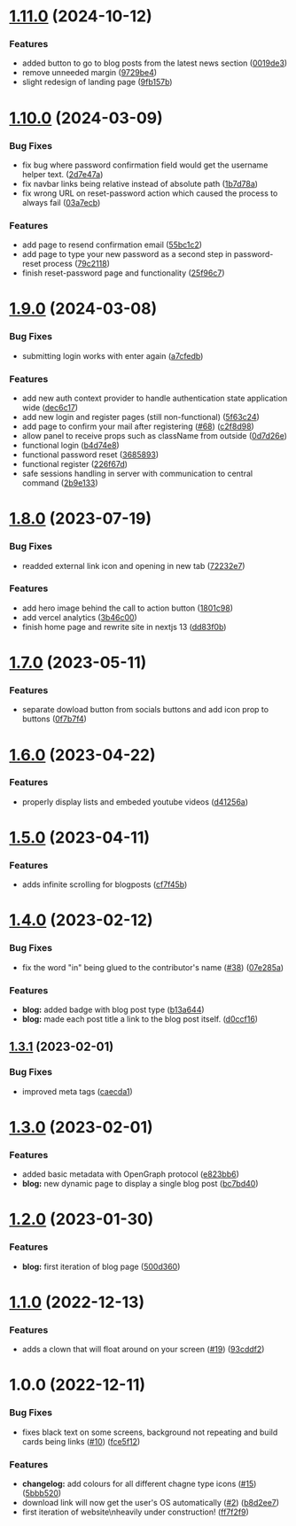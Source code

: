 # [1.11.0](https://github.com/unitystation/unitystation-web/compare/v1.10.0...v1.11.0) (2024-10-12)


### Features

* added button to go to blog posts from the latest news section ([0019de3](https://github.com/unitystation/unitystation-web/commit/0019de39f00cda32c0bb671beae48739de78aca8))
* remove unneeded margin ([9729be4](https://github.com/unitystation/unitystation-web/commit/9729be40fbd4a84f3e69723786c5d847c5bb05a3))
* slight redesign of landing page ([9fb157b](https://github.com/unitystation/unitystation-web/commit/9fb157bd90752560e461091f2339ae27dd7e7bc4))

# [1.10.0](https://github.com/unitystation/unitystation-web/compare/v1.9.0...v1.10.0) (2024-03-09)


### Bug Fixes

* fix bug where password confirmation field would get the username helper text. ([2d7e47a](https://github.com/unitystation/unitystation-web/commit/2d7e47a15c5e164cf1ba435b16f1a014545dd0fa))
* fix navbar links being relative instead of absolute path ([1b7d78a](https://github.com/unitystation/unitystation-web/commit/1b7d78af970639e8e767709afa318f0f1c1b1fae))
* fix wrong URL on reset-password action which caused the process to always fail ([03a7ecb](https://github.com/unitystation/unitystation-web/commit/03a7ecb7e2d63d6f625833edcc23c30f83a56ddf))


### Features

* add page to resend confirmation email ([55bc1c2](https://github.com/unitystation/unitystation-web/commit/55bc1c2ac6817def9be89a469983dffff6139765))
* add page to type your new password as a second step in password-reset process ([79c2118](https://github.com/unitystation/unitystation-web/commit/79c2118d211b4b68d1a788ffdcbe86956da9b8f9))
* finish reset-password page and functionality ([25f96c7](https://github.com/unitystation/unitystation-web/commit/25f96c74e3672f6383e055e837093e9c3e97bae0))

# [1.9.0](https://github.com/unitystation/unitystation-web/compare/v1.8.0...v1.9.0) (2024-03-08)


### Bug Fixes

* submitting login works with enter again ([a7cfedb](https://github.com/unitystation/unitystation-web/commit/a7cfedb88e07cd274917a53a93207739e2ddf921))


### Features

* add new auth context provider to handle authentication state application wide ([dec6c17](https://github.com/unitystation/unitystation-web/commit/dec6c1723dfb111339ed7b5331c8cb190faa4c94))
* add new login and register pages (still non-functional) ([5f63c24](https://github.com/unitystation/unitystation-web/commit/5f63c2435f9e84b384282fe47a87d04aafeca514))
* add page to confirm your mail after registering ([#68](https://github.com/unitystation/unitystation-web/issues/68)) ([c2f8d98](https://github.com/unitystation/unitystation-web/commit/c2f8d982407d0214eef16993360c9a8fdf574b05))
* allow panel to receive props such as className from outside ([0d7d26e](https://github.com/unitystation/unitystation-web/commit/0d7d26eee287f6847e56182fff28993ee54df478))
* functional login ([b4d74e8](https://github.com/unitystation/unitystation-web/commit/b4d74e84a5993a3cea0bae04553d07546256a589))
* functional password reset ([3685893](https://github.com/unitystation/unitystation-web/commit/3685893d5751dbdcb9237169db491d7f7c8b0555))
* functional register ([226f67d](https://github.com/unitystation/unitystation-web/commit/226f67dd46d49b9828c1bd7775d5afa13e54768b))
* safe sessions handling in server with communication to central command ([2b9e133](https://github.com/unitystation/unitystation-web/commit/2b9e13375d155f948d896328230087848f8b01dd))

# [1.8.0](https://github.com/unitystation/unitystation-web/compare/v1.7.0...v1.8.0) (2023-07-19)


### Bug Fixes

* readded external link icon and opening in new tab ([72232e7](https://github.com/unitystation/unitystation-web/commit/72232e772df7414dd467311750bc7dff1346054a))


### Features

* add hero image behind the call to action button ([1801c98](https://github.com/unitystation/unitystation-web/commit/1801c9820bf41b9295ced30cb047de4a6b31f645))
* add vercel analytics ([3b46c00](https://github.com/unitystation/unitystation-web/commit/3b46c000a60f3c481e2d7a3051051bb6bd171f3c))
* finish home page and rewrite site in nextjs 13 ([dd83f0b](https://github.com/unitystation/unitystation-web/commit/dd83f0b131cc782e0890705d47779cdbb6c4c66c))

# [1.7.0](https://github.com/unitystation/unitystation-web/compare/v1.6.0...v1.7.0) (2023-05-11)


### Features

* separate dowload button from socials buttons and  add icon prop to buttons ([0f7b7f4](https://github.com/unitystation/unitystation-web/commit/0f7b7f4a07635adfbf040c5e184314e8cc6399af))

# [1.6.0](https://github.com/unitystation/unitystation-web/compare/v1.5.0...v1.6.0) (2023-04-22)


### Features

* properly display lists and embeded youtube videos ([d41256a](https://github.com/unitystation/unitystation-web/commit/d41256a4f23ba3f3a68993b29e32829d9d3030b9))

# [1.5.0](https://github.com/unitystation/unitystation-web/compare/v1.4.0...v1.5.0) (2023-04-11)


### Features

* adds infinite scrolling for blogposts ([cf7f45b](https://github.com/unitystation/unitystation-web/commit/cf7f45b1bbd32f4c0ce66b6e639f1fc205c7d879))

# [1.4.0](https://github.com/unitystation/unitystation-web/compare/v1.3.1...v1.4.0) (2023-02-12)


### Bug Fixes

* fix the word "in" being glued to the contributor's name ([#38](https://github.com/unitystation/unitystation-web/issues/38)) ([07e285a](https://github.com/unitystation/unitystation-web/commit/07e285a22d7a1e73004a41c33578c1e137b784a4))


### Features

* **blog:** added badge with blog post type ([b13a644](https://github.com/unitystation/unitystation-web/commit/b13a644c30313482e8a84ff24ebfbd33c7da725a))
* **blog:** made each post title a link to the blog post itself. ([d0ccf16](https://github.com/unitystation/unitystation-web/commit/d0ccf16478ba9b9e6b6ad87961a0cef6d3191861))

## [1.3.1](https://github.com/unitystation/unitystation-web/compare/v1.3.0...v1.3.1) (2023-02-01)


### Bug Fixes

* improved meta tags ([caecda1](https://github.com/unitystation/unitystation-web/commit/caecda14e05cc237ca1b9a866e3958ffd8de62de))

# [1.3.0](https://github.com/unitystation/unitystation-web/compare/v1.2.0...v1.3.0) (2023-02-01)


### Features

* added basic metadata with OpenGraph protocol ([e823bb6](https://github.com/unitystation/unitystation-web/commit/e823bb6379136fa97cb056fa8103b1df4ab3bbb1))
* **blog:** new dynamic page to display a single blog post ([bc7bd40](https://github.com/unitystation/unitystation-web/commit/bc7bd407d51a7f9bbb3ab558683a4ef888577246))

# [1.2.0](https://github.com/unitystation/unitystation-web/compare/v1.1.0...v1.2.0) (2023-01-30)


### Features

* **blog:** first iteration of blog page ([500d360](https://github.com/unitystation/unitystation-web/commit/500d360a9898a2d046f9ab5ce8faa182c6f1fb12))

# [1.1.0](https://github.com/unitystation/unitystation-web/compare/v1.0.0...v1.1.0) (2022-12-13)


### Features

* adds a clown that will float around on your screen ([#19](https://github.com/unitystation/unitystation-web/issues/19)) ([93cddf2](https://github.com/unitystation/unitystation-web/commit/93cddf2f4666b387261d68529deeb808d5333948))

# 1.0.0 (2022-12-11)


### Bug Fixes

* fixes black text on some screens, background not repeating and build cards being links ([#10](https://github.com/unitystation/unitystation-web/issues/10)) ([fce5f12](https://github.com/unitystation/unitystation-web/commit/fce5f128ab7577ab90186ece1d6a0b50688cb7dd))


### Features

* **changelog:** add colours for all different chagne type icons ([#15](https://github.com/unitystation/unitystation-web/issues/15)) ([5bbb520](https://github.com/unitystation/unitystation-web/commit/5bbb52021d5d46542066e06f7c0355fe891e392e))
* download link will now get the user's OS automatically ([#2](https://github.com/unitystation/unitystation-web/issues/2)) ([b8d2ee7](https://github.com/unitystation/unitystation-web/commit/b8d2ee76bfa8191818f78d32304d67bde331be7c))
* first iteration of website\nheavily under construction! ([ff7f2f9](https://github.com/unitystation/unitystation-web/commit/ff7f2f9d12beb8a3da1daba09d3d25896d2d1bc0))
